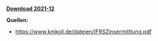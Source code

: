 [**Download 2021-12**](https://downgit.github.io/#/home?url=https://github.com/GeorgGoldbach/Zinsarchiv/tree/master/2021-12)

**Quellen:**
* https://www.kmkoll.de/dateien/IFRSZinsermittlung.pdf
